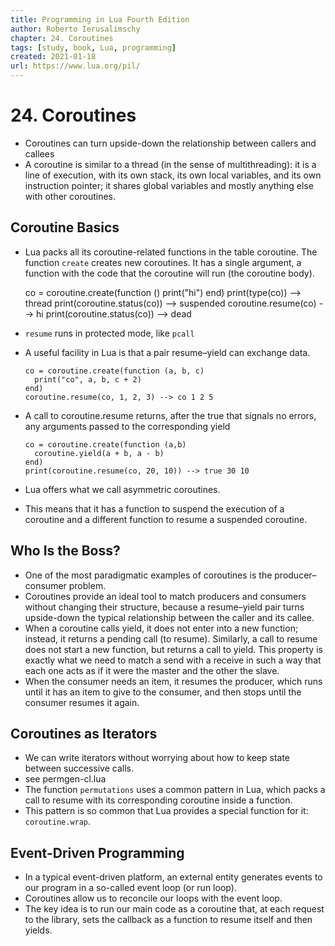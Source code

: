 ```yaml
---
title: Programming in Lua Fourth Edition
author: Roberto Ierusalimschy
chapter: 24. Coroutines
tags: [study, book, Lua, programming]
created: 2021-01-18
url: https://www.lua.org/pil/
---
```

# 24. Coroutines

* Coroutines can turn upside-down the relationship between callers and callees
* A coroutine is similar to a thread (in the sense of multithreading): it is a line of execution, with its own stack, its own local variables, and its own instruction pointer; it shares global variables and mostly anything else with other coroutines.

## Coroutine Basics

* Lua packs all its coroutine-related functions in the table coroutine. The function `create` creates new coroutines. It has a single argument, a function with the code that the coroutine will run (the coroutine body).

    co = coroutine.create(function () print("hi") end)
    print(type(co)) --> thread
    print(coroutine.status(co)) --> suspended
    coroutine.resume(co) --> hi
    print(coroutine.status(co)) --> dead

* `resume` runs in protected mode, like `pcall`
* A useful facility in Lua is that a pair resume–yield can exchange data.

    ```
    co = coroutine.create(function (a, b, c)
      print("co", a, b, c + 2)
    end)
    coroutine.resume(co, 1, 2, 3) --> co 1 2 5
    ```

* A call to coroutine.resume returns, after the true that signals no errors, any arguments passed to the corresponding yield

    ```
    co = coroutine.create(function (a,b)
      coroutine.yield(a + b, a - b)
    end)
    print(coroutine.resume(co, 20, 10)) --> true 30 10
    ```

* Lua offers what we call asymmetric coroutines.
* This means that it has a function to suspend the execution of a coroutine and a different function to resume a suspended coroutine.

## Who Is the Boss?

* One of the most paradigmatic examples of coroutines is the producer–consumer problem.
* Coroutines provide an ideal tool to match producers and consumers without changing their structure, because a resume–yield pair turns upside-down the typical relationship between the caller and its callee.
* When a coroutine calls yield, it does not enter into a new function; instead, it returns a pending call (to resume). Similarly, a call to resume does not start a new function, but returns a call to yield. This property is exactly what we need to match a send with a receive in such a way that each one acts as if it were the master and the other the slave.
* When the consumer needs an item, it resumes the producer, which runs until it has an item to give to the consumer, and then stops until the consumer resumes it again.

## Coroutines as Iterators

* We can write iterators without worrying about how to keep state between successive calls.
* see permgen-cl.lua
* The function `permutations` uses a common pattern in Lua, which packs a call to resume with its corresponding coroutine inside a function.
* This pattern is so common that Lua provides a special function for it: `coroutine.wrap`.

## Event-Driven Programming

* In a typical event-driven platform, an external entity generates events to our program in a so-called event loop (or run loop).
* Coroutines allow us to reconcile our loops with the event loop.
* The key idea is to run our main code as a coroutine that, at each request to the library, sets the callback as a function to resume itself and then yields.

